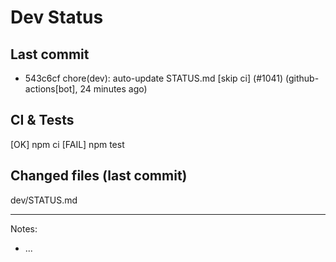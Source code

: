 # Dev Status

## Last commit
- 543c6cf chore(dev): auto-update STATUS.md [skip ci] (#1041) (github-actions[bot], 24 minutes ago)
## CI & Tests
[OK] npm ci
[FAIL] npm test

## Changed files (last commit)
dev/STATUS.md

---
Notes:
- ...
